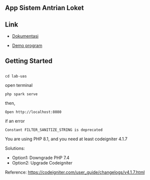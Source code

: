 ## App Sistem Antrian Loket

## Link

- [Dokumentasi](https://youtu.be/Q3x3d1kcgWc)

- [Demo program](http://pikriramdani.42web.io/)

## Getting Started

```shell

cd lab-uas
```

open terminal
```shell
php spark serve
```

then,

```shell
Open http://localhost:8080
```

if an error 
```shell
Constant FILTER_SANITIZE_STRING is deprecated
```

You are using PHP 8.1, and you need at least codeigniter 4.1.7

Solutions:

- Option1: Downgrade PHP 7.4
- Option2: Upgrade Codeigniter

Reference: https://codeigniter.com/user_guide/changelogs/v4.1.7.html
